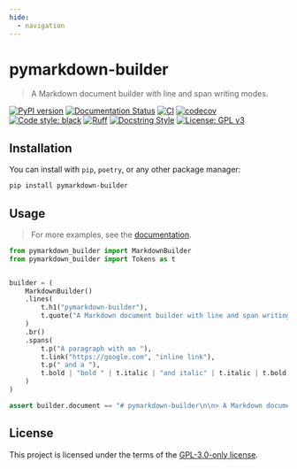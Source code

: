 ```yaml
---
hide:
  - navigation
---
```


# pymarkdown-builder

> A Markdown document builder with line and span writing modes.

[![PyPI version](https://badge.fury.io/py/pymarkdown-builder.svg)](https://badge.fury.io/py/pymarkdown-builder)
[![Documentation Status](https://readthedocs.org/projects/pymarkdown-builder/badge/?version=latest)](https://pymarkdown-builder.readthedocs.io/en/latest/?badge=latest)
[![CI](https://github.com/demetrius-mp/pymarkdown-builder/actions/workflows/pipeline.yaml/badge.svg)](https://github.com/demetrius-mp/pymarkdown-builder/actions/workflows/pipeline.yaml)
[![codecov](https://codecov.io/gh/demetrius-mp/pymarkdown-builder/branch/main/graph/badge.svg?token=PXK3OH6R8Q)](https://codecov.io/gh/demetrius-mp/pymarkdown-builder)
[![Code style: black](https://img.shields.io/badge/code%20style-black-000000.svg)](https://github.com/psf/black)
[![Ruff](https://img.shields.io/endpoint?url=https://raw.githubusercontent.com/charliermarsh/ruff/main/assets/badge/v0.json)](https://github.com/charliermarsh/ruff)
[![Docstring Style](https://img.shields.io/badge/%20style-google-3666d6.svg)](https://google.github.io/styleguide/pyguide.html#s3.8-comments-and-docstrings)
[![License: GPL v3](https://img.shields.io/badge/License-GPLv3-blue.svg)](https://www.gnu.org/licenses/gpl-3.0)

## Installation

You can install with `pip`, `poetry`, or any other package manager:

```bash
pip install pymarkdown-builder
```

## Usage

> For more examples, see the [documentation](https://pymarkdown-builder.readthedocs.io/en/latest/usage).

```python
from pymarkdown_builder import MarkdownBuilder
from pymarkdown_builder import Tokens as t


builder = (
    MarkdownBuilder()
    .lines(
        t.h1("pymarkdown-builder"),
        t.quote("A Markdown document builder with line and span writing modes."),
    )
    .br()
    .spans(
        t.p("A paragraph with an "),
        t.link("https://google.com", "inline link"),
        t.p(" and a "),
        t.bold | "bold " | t.italic | "and italic" | t.italic | t.bold,
    )
)

assert builder.document == "# pymarkdown-builder\n\n> A Markdown document builder with line and span writing modes.\n\nA paragraph with an [inline link](https://google.com) and a **bold *and italic***"
```

## License

This project is licensed under the terms of the [GPL-3.0-only license](https://spdx.org/licenses/GPL-3.0-only.html).